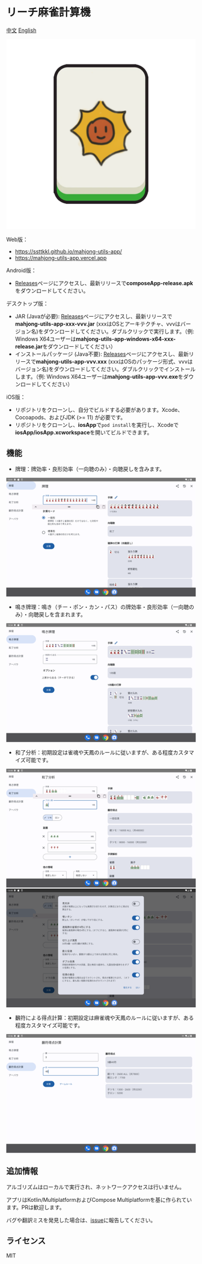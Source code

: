 リーチ麻雀計算機
======

[中文](README-ZH.md) [English](README.md)

![icon](fastlane/metadata/android/zh-CN/images/icon.png)

Web版：

- https://ssttkkl.github.io/mahjong-utils-app/
- https://mahjong-utils-app.vercel.app

Android版：

- [Releases](https://github.com/ssttkkl/mahjong-utils-app/releases)ページにアクセスし、最新リリースで**composeApp-release.apk**をダウンロードしてください。

デスクトップ版：

- JAR (Javaが必要): [Releases](https://github.com/ssttkkl/mahjong-utils-app/releases)ページにアクセスし、最新リリースで**mahjong-utils-app-xxx-vvv.jar** (xxxはOSとアーキテクチャ、vvvはバージョン名)をダウンロードしてください。ダブルクリックで実行します。（例: Windows X64ユーザーは**mahjong-utils-app-windows-x64-xxx-release.jar**をダウンロードしてください）
- インストールパッケージ (Java不要): [Releases](https://github.com/ssttkkl/mahjong-utils-app/releases)ページにアクセスし、最新リリースで**mahjong-utils-app-vvv.xxx** (xxxはOSのパッケージ形式、vvvはバージョン名)をダウンロードしてください。ダブルクリックでインストールします。（例: Windows X64ユーザーは**mahjong-utils-app-vvv.exe**をダウンロードしてください）

iOS版：

- リポジトリをクローンし、自分でビルドする必要があります。Xcode、Cocoapods、およびJDK (>= 11) が必要です。
- リポジトリをクローンし、**iosApp**で`pod install`を実行し、Xcodeで**iosApp/iosApp.xcworkspace**を開いてビルドできます。

## 機能

- 牌理：牌効率・良形効率（一向聴のみ）・向聴戻しを含みます。

![手牌効率](fastlane/metadata/android/ja-JP/images/tenInchScreenshots/1.png)

- 鳴き牌理：鳴き（チー・ポン・カン・パス）の牌効率・良形効率（一向聴のみ）・向聴戻しを含まれます。

![鳴き手効率](fastlane/metadata/android/ja-JP/images/tenInchScreenshots/2.png)

- 和了分析：初期設定は雀魂や天鳳のルールに従いますが、ある程度カスタマイズ可能です。

![和了分析](fastlane/metadata/android/ja-JP/images/tenInchScreenshots/4.png)  
![ルールのカスタマイズ](fastlane/metadata/android/ja-JP/images/tenInchScreenshots/7.png)

- 飜符による得点計算：初期設定は麻雀魂や天鳳のルールに従いますが、ある程度カスタマイズ可能です。

![飜符による得点計算](fastlane/metadata/android/ja-JP/images/tenInchScreenshots/5.png)

## 追加情報

アルゴリズムはローカルで実行され、ネットワークアクセスは行いません。

アプリはKotlin/MultiplatformおよびCompose Multiplatformを基に作られています。PRは歓迎します。

バグや翻訳ミスを発見した場合は、[issue](https://github.com/ssttkkl/mahjong-utils-app/issues)に報告してください。

## ライセンス

MIT
